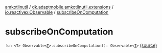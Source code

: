 [amkotlinutil](../../index.md) / [dk.adaptmobile.amkotlinutil.extensions](../index.md) / [io.reactivex.Observable](index.md) / [subscribeOnComputation](./subscribe-on-computation.md)

# subscribeOnComputation

`fun <T> Observable<`[`T`](subscribe-on-computation.md#T)`>.subscribeOnComputation(): Observable<`[`T`](subscribe-on-computation.md#T)`>` [(source)](https://github.com/adaptmobile-organization/amkotlinutil/tree/master/amkotlinutil/amkotlinutil/src/main/java/dk/adaptmobile/amkotlinutil/extensions/RxExtensions.kt#L35)